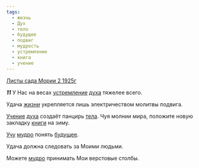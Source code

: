 ```yaml
---
tags:
  - жизнь
  - Дух
  - тело
  - будущее
  - подвиг
  - мудрость
  - устремление
  - книга
  - учение
---
```


[Листы сада Мории 2 1925г](https://127.0.0.1:4002/agni/1925)

___11___
У Нас на весах [устремление](../../../tags/#устремление) [духа](../../../tags/#Дух) тяжелее всего.   

Удача [жизни](../../../tags/#жизнь) укрепляется лишь электричеством молитвы подвига.   

[Учение](../../../tags/#учение) [духа](../../../tags/#Дух) создаёт панцирь [тела](../../../tags/#тело). Чуя молнии мира, положите новую закладку [книги](../../../tags/#книга) на зиму.   

[Учу](../../../tags/#учение) [мудро](../../../tags/#мудрость) понять [будущее](../../../tags/#будущее).   

Удача должна следовать за Моими людьми.   

Можете [мудро](../../../tags/#мудрость) принимать Мои верстовые столбы.   

